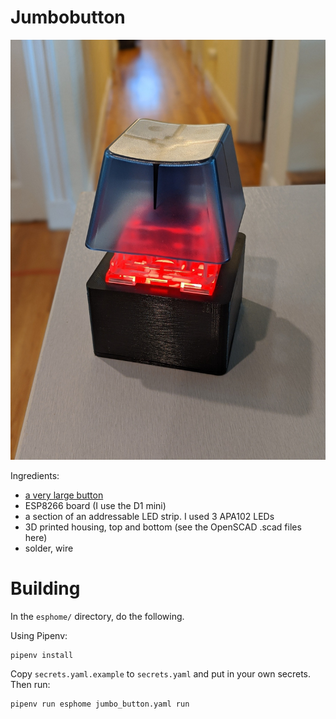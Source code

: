 Jumbobutton
===========

![a jumbobutton](jumbobutton.jpg)

Ingredients:

* [a very large button](https://novelkeys.xyz/collections/switches/products/the-big-switch-series)
* ESP8266 board (I use the D1 mini)
* a section of an addressable LED strip. I used 3 APA102 LEDs
* 3D printed housing, top and bottom (see the OpenSCAD .scad files here)
* solder, wire

Building
========

In the `esphome/` directory, do the following.

Using Pipenv:

```
pipenv install
```

Copy `secrets.yaml.example` to `secrets.yaml` and put in your own secrets.
Then run:

```
pipenv run esphome jumbo_button.yaml run
```
